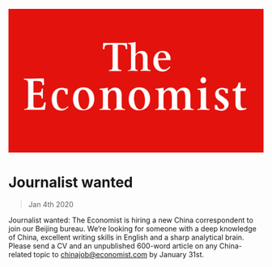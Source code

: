 ![](./images/20180224_WOP001_11.jpg)

# Journalist wanted

> Jan 4th 2020

 Journalist wanted: The Economist is hiring a new China correspondent to join our Beijing bureau. We’re looking for someone with a deep knowledge of China, excellent writing skills in English and a sharp analytical brain. Please send a CV and an unpublished 600-word article on any China-related topic to [chinajob@economist.com](https://www.economist.com/mailto:chinajob@economist.com) by January 31st.